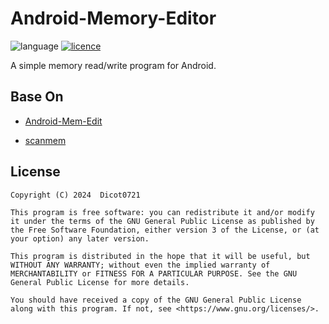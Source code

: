 # Android-Memory-Editor

![language](https://img.shields.io/github/languages/top/Dicot0721/Android-Memory-Editor
)
[![licence](https://img.shields.io/github/license/Dicot0721/Android-Memory-Editor)](https://www.gnu.org/licenses/gpl-3.0.en.html)

A simple memory read/write program for Android.

## Base On

- [Android-Mem-Edit](https://github.com/mrcang09/Android-Mem-Edit)

- [scanmem](https://github.com/scanmem/scanmem)

## License

```
Copyright (C) 2024  Dicot0721

This program is free software: you can redistribute it and/or modify it under the terms of the GNU General Public License as published by the Free Software Foundation, either version 3 of the License, or (at your option) any later version.

This program is distributed in the hope that it will be useful, but WITHOUT ANY WARRANTY; without even the implied warranty of MERCHANTABILITY or FITNESS FOR A PARTICULAR PURPOSE. See the GNU General Public License for more details.

You should have received a copy of the GNU General Public License along with this program. If not, see <https://www.gnu.org/licenses/>.
```